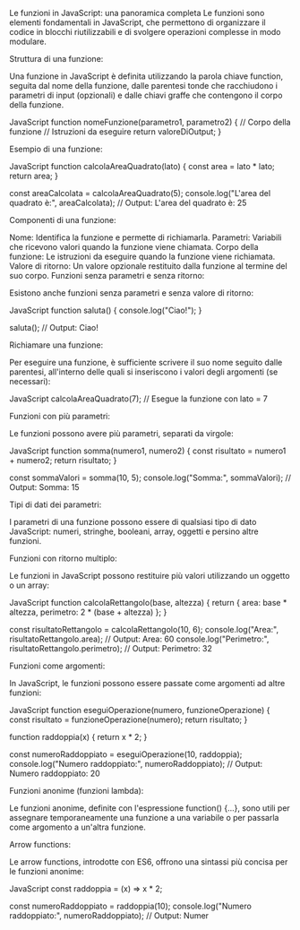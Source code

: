 Le funzioni in JavaScript: una panoramica completa
Le funzioni sono elementi fondamentali in JavaScript, che permettono di organizzare il codice in blocchi riutilizzabili e di svolgere operazioni complesse in modo modulare.

Struttura di una funzione:

Una funzione in JavaScript è definita utilizzando la parola chiave function, seguita dal nome della funzione, dalle parentesi tonde che racchiudono i parametri di input (opzionali) e dalle chiavi graffe che contengono il corpo della funzione.

JavaScript
function nomeFunzione(parametro1, parametro2) {
  // Corpo della funzione
  // Istruzioni da eseguire
  return valoreDiOutput;
}



Esempio di una funzione:

JavaScript
function calcolaAreaQuadrato(lato) {
  const area = lato * lato;
  return area;
}

const areaCalcolata = calcolaAreaQuadrato(5);
console.log("L'area del quadrato è:", areaCalcolata); // Output: L'area del quadrato è: 25



Componenti di una funzione:

Nome: Identifica la funzione e permette di richiamarla.
Parametri: Variabili che ricevono valori quando la funzione viene chiamata.
Corpo della funzione: Le istruzioni da eseguire quando la funzione viene richiamata.
Valore di ritorno: Un valore opzionale restituito dalla funzione al termine del suo corpo.
Funzioni senza parametri e senza ritorno:

Esistono anche funzioni senza parametri e senza valore di ritorno:

JavaScript
function saluta() {
  console.log("Ciao!");
}

saluta(); // Output: Ciao!



Richiamare una funzione:

Per eseguire una funzione, è sufficiente scrivere il suo nome seguito dalle parentesi, all'interno delle quali si inseriscono i valori degli argomenti (se necessari):

JavaScript
calcolaAreaQuadrato(7); // Esegue la funzione con lato = 7



Funzioni con più parametri:

Le funzioni possono avere più parametri, separati da virgole:

JavaScript
function somma(numero1, numero2) {
  const risultato = numero1 + numero2;
  return risultato;
}

const sommaValori = somma(10, 5);
console.log("Somma:", sommaValori); // Output: Somma: 15



Tipi di dati dei parametri:

I parametri di una funzione possono essere di qualsiasi tipo di dato JavaScript: numeri, stringhe, booleani, array, oggetti e persino altre funzioni.

Funzioni con ritorno multiplo:

Le funzioni in JavaScript possono restituire più valori utilizzando un oggetto o un array:

JavaScript
function calcolaRettangolo(base, altezza) {
  return {
    area: base * altezza,
    perimetro: 2 * (base + altezza)
  };
}

const risultatoRettangolo = calcolaRettangolo(10, 6);
console.log("Area:", risultatoRettangolo.area); // Output: Area: 60
console.log("Perimetro:", risultatoRettangolo.perimetro); // Output: Perimetro: 32



Funzioni come argomenti:

In JavaScript, le funzioni possono essere passate come argomenti ad altre funzioni:

JavaScript
function eseguiOperazione(numero, funzioneOperazione) {
  const risultato = funzioneOperazione(numero);
  return risultato;
}

function raddoppia(x) {
  return x * 2;
}

const numeroRaddoppiato = eseguiOperazione(10, raddoppia);
console.log("Numero raddoppiato:", numeroRaddoppiato); // Output: Numero raddoppiato: 20



Funzioni anonime (funzioni lambda):

Le funzioni anonime, definite con l'espressione function() {...}, sono utili per assegnare temporaneamente una funzione a una variabile o per passarla come argomento a un'altra funzione.

Arrow functions:

Le arrow functions, introdotte con ES6, offrono una sintassi più concisa per le funzioni anonime:

JavaScript
const raddoppia = (x) => x * 2;

const numeroRaddoppiato = raddoppia(10);
console.log("Numero raddoppiato:", numeroRaddoppiato); // Output: Numer